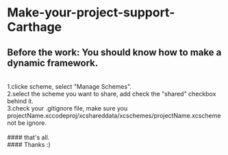 # Make-your-project-support-Carthage

## Before the work: You should know how to make a dynamic framework.<br/>
<br/>
1.clicke scheme, select "Manage Schemes".<br/>
2.select the scheme you want to share, add check the "shared" checkbox behind it.<br/>
3.check your .gitignore file, make sure you projectName.xccodeproj/xcshareddata/xcschemes/projectName.xcscheme not be ignore.<br/>
<br/>
#### that's all.<br/>
#### Thanks :)
